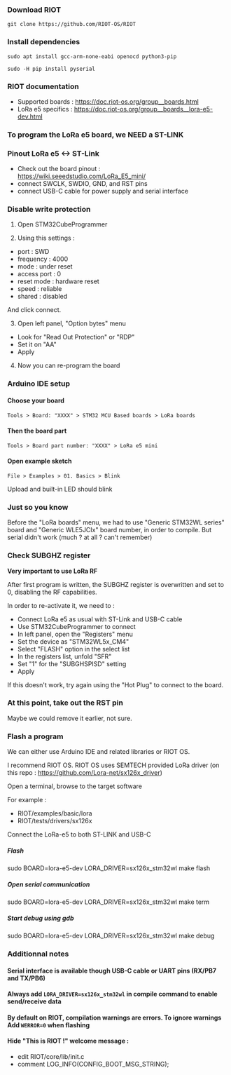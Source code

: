 ### Download RIOT
```
git clone https://github.com/RIOT-OS/RIOT
```

### Install dependencies
```
sudo apt install gcc-arm-none-eabi openocd python3-pip

sudo -H pip install pyserial
```

### RIOT documentation
- Supported boards : https://doc.riot-os.org/group__boards.html
- LoRa e5 specifics : https://doc.riot-os.org/group__boards__lora-e5-dev.html


### To program the LoRa e5 board, we NEED a ST-LINK


### Pinout LoRa e5 <-> ST-Link
- Check out the board pinout : https://wiki.seeedstudio.com/LoRa_E5_mini/
- connect SWCLK, SWDIO, GND, and RST pins
- connect USB-C cable for power supply and serial interface


### Disable write protection

1) Open STM32CubeProgrammer

2) Using this settings :
- port : SWD
- frequency : 4000
- mode :  under reset
- access port : 0
- reset mode : hardware reset
- speed : reliable
- shared : disabled

And click connect.



3) Open left panel, "Option bytes" menu

- Look for "Read Out Protection" or "RDP"
- Set it on "AA"
- Apply

4) Now you can re-program the board


### Arduino IDE setup

#### Choose your board
```
Tools > Board: "XXXX" > STM32 MCU Based boards > LoRa boards
```
#### Then the board part
```
Tools > Board part number: "XXXX" > LoRa e5 mini
```

#### Open example sketch
```
File > Examples > 01. Basics > Blink
```

Upload and built-in LED should blink


### Just so you know

Before the "LoRa boards" menu, we had to use "Generic STM32WL series" board and "Generic WLE5JCIx" board number, in order to compile.
But serial didn't work (much ? at all ? can't remember)



### Check SUBGHZ register

**Very important to use LoRa RF**

After first program is written, the SUBGHZ register is overwritten and set to 0, disabling the RF capabilities.

In order to re-activate it, we need to :

- Connect LoRa e5 as usual with ST-Link and USB-C cable
- Use STM32CubeProgrammer to connect
- In left panel, open the "Registers" menu
- Set the device as "STM32WL5x_CM4" 
- Select "FLASH" option in the select list
- In the registers list, unfold "SFR"
- Set "1" for the "SUBGHSPISD" setting
- Apply


If this doesn't work, try again using the "Hot Plug" to connect to the board.



### At this point, take out the RST pin

Maybe we could remove it earlier, not sure.


### Flash a program

We can either use Arduino IDE and related libraries or RIOT OS.

I recommend RIOT OS.
RIOT OS uses SEMTECH provided LoRa driver (on this repo : https://github.com/Lora-net/sx126x_driver)


Open a terminal, browse to the target software

For example : 
- RIOT/examples/basic/lora
- RIOT/tests/drivers/sx126x

Connect the LoRa-e5 to both ST-LINK and USB-C

##### Flash
sudo BOARD=lora-e5-dev LORA_DRIVER=sx126x_stm32wl make flash

##### Open serial communication
sudo BOARD=lora-e5-dev LORA_DRIVER=sx126x_stm32wl make term

##### Start debug using gdb
sudo BOARD=lora-e5-dev LORA_DRIVER=sx126x_stm32wl make debug


### Additionnal notes

#### Serial interface is available though USB-C cable or UART pins (RX/PB7 and TX/PB6)

#### Always add `LORA_DRIVER=sx126x_stm32wl` in compile command to enable send/receive data

#### By default on RIOT, compilation warnings are errors. To ignore warnings Add `WERROR=0` when flashing

#### Hide "This is RIOT !" welcome message :
- edit RIOT/core/lib/init.c
- comment LOG_INFO(CONFIG_BOOT_MSG_STRING);

